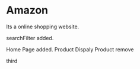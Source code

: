 # Amazon
Its a online shopping website.

searchFilter added.

Home Page added.
Product Dispaly
Product remove

third
